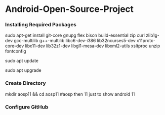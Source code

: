 # Android-Open-Source-Project #

### Installing Required Packages ###

sudo apt-get install git-core gnupg flex bison build-essential zip curl zlib1g-dev gcc-multilib g++-multilib libc6-dev-i386 lib32ncurses5-dev x11proto-core-dev libx11-dev lib32z1-dev libgl1-mesa-dev libxml2-utils xsltproc unzip fontconfig

sudo apt update

sudo apt upgrade

### Create Directory ###
mkdir aosp11 && cd aosp11 #aosp then 11 just to show android 11

### Configure GitHub ###

